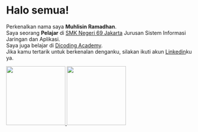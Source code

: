# Halo semua! 
Perkenalkan nama saya **Muhlisin Ramadhan**.\
Saya seorang **Pelajar** di [SMK Negeri 69 Jakarta](http://smkn69jakarta.sch.id/) Jurusan Sistem Informasi Jaringan dan Aplikasi.\
Saya juga belajar di [Dicoding Academy](https://www.dicoding.com/users/muhlisin_ramadhan).\
Jika kamu tertarik untuk berkenalan denganku, silakan ikuti akun [Linkedin](https://www.linkedin.com/in/muhlisinramadhan/)ku ya.
 
<p align="left">
<a href="https://github.com/muhlisinrdhn">
  <img height="160em" src="https://github-readme-stats-eight-theta.vercel.app/api?username=muhlisinrdhn&show_icons=true&theme=algolia&include_all_commits=true&count_private=true"/>
  <img height="160em" src="https://github-readme-stats-eight-theta.vercel.app/api/top-langs/?username=muhlisinrdhn&layout=compact&langs_count=8&theme=algolia"/>
</a>
</p>
